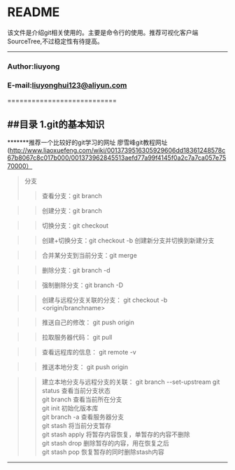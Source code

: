 README
============================
该文件是介绍git相关使用的。主要是命令行的使用。推荐可视化客户端SourceTree,不过稳定性有待提高。
****
###                         Author:liuyong
###                         E-mail:liuyonghui123@aliyun.com

===========================

##<a name="index"/>目录
1.git的基本知识
----------------------------
*******推荐一个比较好的git学习的网址 廖雪峰git教程网址(http://www.liaoxuefeng.com/wiki/0013739516305929606dd18361248578c67b8067c8c017b000/001373962845513aefd77a99f4145f0a2c7a7ca057e7570000）

>分支
>>查看分支：git branch

>>创建分支：git branch <name>

>>切换分支：git checkout <name>

>>创建+切换分支：git checkout -b <name> 创建新分支并切换到新建分支

>>合并某分支到当前分支：git merge <name>

>>删除分支：git branch -d <name>

>>强制删除分支：git branch -D <name>

>>创建与远程分支关联的分支： git checkout -b <branchname> <origin/branchname>

>>推送自己的修改： git push origin <branchname>

>>拉取服务器代码： git pull

>>查看远程库的信息： git remote -v

>>推送本地分支： git push origin <branchname>

>>建立本地分支与远程分支的关联： git branch --set-upstream
        git status 查看当前分支状态<br>
        git branch 查看当前所在分支<br>
        git init 初始化版本库<br>
        git branch -a 查看服务器分支<br>
        git stash 将当前分支暂存<br>
        git stash apply 将暂存内容恢复，单暂存的内容不删除<br>
        git stash drop 删除暂存的内容，用在恢复之后 <br>
        git stash pop  恢复暂存的同时删除stash内容 <br>

        

**************************************************************
